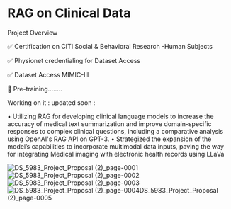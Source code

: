 # RAG on Clinical Data

Project Overview

✅    Certification on CITI Social & Behavioral Research -Human Subjects 

✅    Physionet  credentialing for Dataset Access 

✅    Dataset Access MIMIC-III

🔄     Pre-training........

Working on it : updated soon :


• Utilizing RAG for developing clinical language models to increase the accuracy of medical text summarization and improve
domain-specific responses to complex clinical questions, including a comparative analysis using OpenAI's RAG API on GPT-3.
• Strategized the expansion of the model’s capabilities to incorporate multimodal data inputs, paving the way for integrating
Medical imaging with electronic health records using LLaVa


![DS_5983_Project_Proposal (2)_page-0001](https://github.com/DhruvMiyani/Multimodal-RAG-Based-Clinical-Language-Models/assets/54111873/e83deee5-339f-4a42-ba9c-fcf90f85a06a)
![DS_5983_Project_Proposal (2)_page-0002](https://github.com/DhruvMiyani/Multimodal-RAG-Based-Clinical-Language-Models/assets/54111873/0e76ef05-104d-4d33-8f81-4aaafec113fb)
![DS_5983_Project_Proposal (2)_page-0003](https://github.com/DhruvMiyani/Multimodal-RAG-Based-Clinical-Language-Models/assets/54111873/ecf7a2e4-9e45-48e2-b819-a0f434df409c)
![DS_5983_Project_Proposal (2)_page-0004![DS_5983_Project_Proposal (2)_page-0005](https://github.com/DhruvMiyani/Multimodal-RAG-Based-Clinical-Language-Models/assets/54111873/12559f62-e2f3-4bf5-b369-fb593a80da11)
](https://github.com/DhruvMiyani/Multimodal-RAG-Based-Clinical-Language-Models/assets/54111873/0b77b892-dd65-4a0e-a355-4b730e0ac09b)


